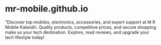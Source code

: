 # mr-mobile.github.io
"Discover top mobiles, electronics, accessories, and expert support at M R Mobile Kalandri. Quality products, competitive prices, and secure shopping make us your tech destination. Explore, read reviews, and upgrade your tech lifestyle today!
